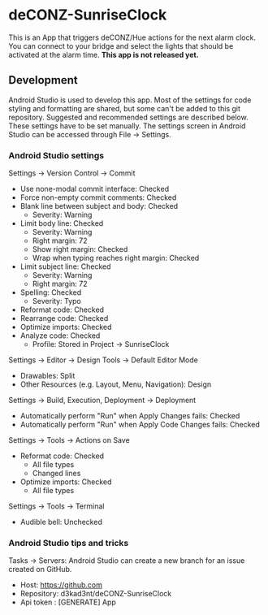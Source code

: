 # deCONZ-SunriseClock

This is an App that triggers deCONZ/Hue actions for the next alarm clock. You can connect to your bridge and select the
lights that should be activated at the alarm time. **This app is not released yet.**

## Development

Android Studio is used to develop this app. Most of the settings for code styling and formatting are shared, but some
can't be added to this git repository. Suggested and recommended settings are described below. These settings have to be
set manually. The settings screen in Android Studio can be accessed through File -> Settings.

### Android Studio settings

Settings -> Version Control -> Commit

- Use none-modal commit interface: Checked
- Force non-empty commit comments: Checked
- Blank line between subject and body: Checked
    - Severity: Warning
- Limit body line: Checked
    - Severity: Warning
    - Right margin: 72
    - Show right margin: Checked
    - Wrap when typing reaches right margin: Checked
- Limit subject line: Checked
    - Severity: Warning
    - Right margin: 72
- Spelling: Checked
    - Severity: Typo
- Reformat code: Checked
- Rearrange code: Checked
- Optimize imports: Checked
- Analyze code: Checked
    - Profile: Stored in Project -> SunriseClock

Settings -> Editor -> Design Tools -> Default Editor Mode

- Drawables: Split
- Other Resources (e.g. Layout, Menu, Navigation): Design

Settings -> Build, Execution, Deployment -> Deployment

- Automatically perform "Run" when Apply Changes fails: Checked
- Automatically perform "Run" when Apply Code Changes fails: Checked

Settings -> Tools -> Actions on Save

- Reformat code: Checked
    - All file types
    - Changed lines
- Optimize imports: Checked
    - All file types

Settings -> Tools -> Terminal

- Audible bell: Unchecked

### Android Studio tips and tricks

Tasks -> Servers:
Android Studio can create a new branch for an issue created on GitHub.

- Host: https://github.com
- Repository: d3kad3nt/deCONZ-SunriseClock
- Api token : [GENERATE]
  App